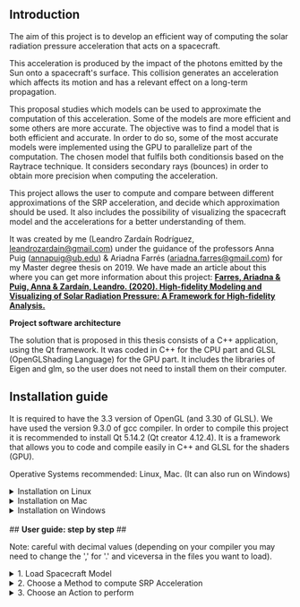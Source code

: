 ## <b>Introduction</b> ##

The  aim  of  this  project  is  to  develop  an  efficient  way  of  computing  the solar  radiation  pressure
acceleration  that  acts  on  a  spacecraft.

This acceleration is produced by the impact of the photons emitted by the Sun onto a spacecraft's surface.
This collision generates an acceleration which affects its motion and has a relevant effect on a long-term propagation.

This proposal studies which models can be used to approximate the computation of this acceleration.
Some of the models are more efficient and some others are more accurate.  The objective was to find a model that is
both efficient and accurate.  In order to do so, some of the most accurate models were implemented using the GPU to
parallelize part of the computation. The chosen model that fulfils both conditionsis based on the Raytrace technique.
It considers secondary rays (bounces) in order to obtain more precision when computing the acceleration.

This project  allows the  user  to  compute  and compare  between  different  approximations  of  the  SRP acceleration, 
and decide which approximation should be used.
It also includes the possibility  of  visualizing  the  spacecraft  model  and  the  accelerations  for  a  better
understanding of them.

It was created by me (Leandro Zardaín Rodríguez, leandrozardain@gmail.com) under the guidance of the professors Anna Puig (annapuig@ub.edu) & Ariadna Farrés (ariadna.farres@gmail.com) for my Master degree thesis on 2019. We have made an article about this where you can get more information about this project:
<a href="https://www.researchgate.net/publication/349295985_High-fidelity_Modeling_and_Visualizing_of_Solar_Radiation_Pressure_A_Framework_for_High-fidelity_Analysis"><b>Farres, Ariadna & Puig, Anna & Zardaín, Leandro. (2020). High-fidelity Modeling and Visualizing of Solar Radiation Pressure: A Framework for High-fidelity Analysis. </b> </a>

<b>Project software architecture</b>

The solution that is proposed in this thesis consists of a C++ application,  using the Qt framework.  It was coded in C++
for the CPU part and GLSL (OpenGLShading Language) for the GPU part.  It includes the libraries of Eigen and glm, so the
user does not need to install them on their computer.

## <b>Installation guide</b> ##

It is required to have the 3.3 version of OpenGL (and 3.30 of GLSL).
We have used the version 9.3.0 of gcc compiler.
In order to compile this project it is recommended to install Qt 5.14.2 (Qt creator 4.12.4). It is a framework that allows you
to code and compile easily in C++ and GLSL for the shaders (GPU).

Operative Systems recommended: Linux, Mac. (It can also run on Windows)

<details>
<summary>Installation on Linux</summary>
	
1. Install Qt:
<br/>

    * Qt installer can be downloaded from <a href="https://www.qt.io/download-qt-installer?utm_referrer=https%3A%2F%2Fwww.qt.io%2Fdownload-open-source%3Futm_referrer%3Dhttps%253A%252F%252Fwww.qt.io%252Fdownload">here</a>.

<br/>

    * Open a terminal where the file was downloaded and run: "chmod +x 'downloaded_file_name'". Then, run: "./'downloaded_file_name'". 

<br/>

    * Check the things in the Qt installer as here:

<br/>

<a href="https://postimg.cc/Z05jmMWx" target="_blank"><img src="https://i.postimg.cc/fWxPc4Zp/qt-steps.png" alt="qt-steps"/></a><br/><br/>
<br/>

    * Try to open QtCreator and load the project. 
	If QtCreator doesn't start, run: "sudo apt-get install --reinstall qtcreator".

<br/>
    	When opening the project for the fisrt time, you may be asked to choose a kit (the compiler for the project). In our case, we have used the GCC one: 
<a href="https://postimg.cc/JskPgHsw" target="_blank"><img src="https://i.postimg.cc/13W28pPz/qt-steps2.png" alt="qt-steps2"/></a><br/><br/>

<br/>
<br/>
2. Install OpenGL:

    * Run: "sudo apt-get install libgl-dev".
	
<br/><br/>
</details>

<details>
<summary>Installation on Mac</summary>

1. Install Qt

<br/>
    * Qt installer can be downloaded from <a href="https://www.qt.io/download-qt-installer?utm_referrer=https%3A%2F%2Fwww.qt.io%2Fdownload-open-source%3Futm_referrer%3Dhttps%253A%252F%252Fwww.qt.io%252Fdownload">here</a>.

<br/>
    * Check the things in the Qt installer as here:

<br/>
<a href="https://postimages.org/" target="_blank"><img src="https://i.postimg.cc/SNhw3SDm/qt-steps-mac.png" alt="qt-steps-mac"/></a><br/><br/>	
    <a href="https://postimg.cc/svtJpfwT" target="_blank"><img src="https://i.postimg.cc/jSjkYLNY/qt-steps-mac2.png" alt="qt-steps-mac2"/></a><br/><br/>	
<br/>
    Inside the Qt version choosen (for example, "Qt 5.14.2"), enable also the macOS toggle:<br/>
<a href="https://postimages.org/" target="_blank"><img src="https://i.postimg.cc/wMhnMZTK/qt-steps-mac3.png" alt="qt-steps-mac3"/></a><br/><br/>	
<br/>
    When opening the project for the fisrt time, you may be asked to choose a kit (the compiler for the project). For example, you can choose the clang one:
    <a href='https://postimages.org/' target='_blank'><img src='https://i.postimg.cc/tggTP0fH/qt-step-3-5.png' border='0' alt='qt-step-3-5'/></a>

<br/>
    On Qt, in case you have a problem compiling the project with qmake:
	1. Select the tab 'Projects' in the left side tabs. It will take you to the 'Build Settings' page.
    <a href="https://postimages.org/" target="_blank"><img src="https://i.postimg.cc/pLV3Vsw7/qt-steps-mac4.png" alt="qt-steps-mac4"/></a><br/><br/>	
<br/>
	2. Add "INCLUDEPATH+=/opt/X11/include" in the qmake options:

<a href="https://postimages.org/" target="_blank"><img src="https://i.postimg.cc/vTRpQbyL/qt-steps-mac5.png" alt="qt-steps-mac5"/></a><br/><br/>
<br/>
<br/>
2. Install OpenGL:

    * Install last version of Xcode and XQuartz from the Mac AppStore.

<br/>
</details>

<details>
<summary>Installation on Windows</summary>

1. Install Visual Studio (this is needed for the C++ compiler):
    * You need to choose which version of Visual Studio you want, we recommend the 2022 Community version.
<br/>
<a href="https://postimages.org/" target="_blank"><img src="https://i.postimg.cc/Xvphdp7k/visual-studio-1.png" alt="visual-studio-1"/></a><br/><br/>
<br/>
    * Check the next things when installing Visual Studio:
	
<br/>
<a href="https://postimg.cc/8sX4zmWQ" target="_blank"><img src="https://i.postimg.cc/rFMPghwm/visual-studio-2.png" alt="visual-studio-2"/></a><br/><br/>
<a href="https://postimg.cc/BLqpXhMs" target="_blank"><img src="https://i.postimg.cc/zBhc26hL/visual-studio-3.png" alt="visual-studio-3"/></a><br/><br/>
    <a href="https://postimages.org/" target="_blank"><img src="https://i.postimg.cc/BbGwrp5m/visual-studio-4.png" alt="visual-studio-4"/></a><br/><br/>
<a href="https://postimages.org/" target="_blank"><img src="https://i.postimg.cc/D0dYnGBn/visual-studio-5.png" alt="visual-studio-5"/></a><br/><br/>	
<br/>
<br/>
2. Install Qt

    * Qt installer can be downloaded from <a href="https://www.qt.io/download-qt-installer?utm_referrer=https%3A%2F%2Fwww.qt.io%2Fdownload-open-source%3Futm_referrer%3Dhttps%253A%252F%252Fwww.qt.io%252Fdownload">here</a>.

<br/>
    * Check the things in the Qt installer as here:

<br/>
<a href="https://postimg.cc/hfJrzQbJ" target="_blank"><img src="https://i.postimg.cc/qMwZF8NG/qt-steps-windows.png" alt="qt-steps-windows"/></a><br/><br/>
	
<br/>
    * Try to open QtCreator and load the project. When opening the project for the fisrt time, you may be asked to choose a kit (the compiler for the project).
    In our case, we have used the MSCV one:
<a href="https://postimg.cc/tY7r3My4" target="_blank"><img src="https://i.postimg.cc/RVLjzkDK/qt-steps-windows2.png" alt="qt-steps-windows2"/></a><br/><br/>
<br/>
<br/>
3. Regarding OpenGL:
    * The library of OpenGL if already in the project. However, if it requires you the file "glext.dll" or the program crashes when running the project on Qt, this dll can be found in the RayTracingSRP folder. Put this dll file in the folder where there are the compiled objects of this project.

<br/>
<br/>
</details>

<br/>
## <b>User guide: step by step</b> ##

Note: careful with decimal values (depending on your compiler you may need to change the ',' for '.' and viceversa in the files you want to load).

<details>
<summary>1. Load Spacecraft Model</summary>

<a href="https://postimages.org/" target="_blank"><img src="https://i.postimg.cc/3rpst4jL/Load-Object-2.png" alt="Load-Object-2"/></a><br/><br/>
<br/>
You need to load the spacecraft model (OBJ file) which is based on CAD model: it contains the list of vertices, faces 
and normals (optional). Also, you need a MTL file where is described the reflectivy properties of the surface of
the spacecraft. In addition, you can set its weight. In the resources/model directory there are examples of this files.
<br/>
<br/>
</details>

<details>
<summary>2. Choose a Method to compute SRP Acceleration</summary>

<a href="https://postimages.org/" target="_blank"><img src="https://i.postimg.cc/TPFs9fKM/Select-Method-2.png" alt="Select-Method-2"/></a><br/><br/>
<br/>
<br/>
You need to choose a method (the model you want to use to approximate the SRP force):

<br/>
<br/>
*Cannonball (CPU): considers the shape of the spacecraft to be a sphere. Ypu can set the area of the sphere (A) and the reflectivity
    property (Cr).

<br/>
<br/>
*NPlate (CPU): considers the shape of the spacecraft to be represented as a set of flat plates (you need to load a file that contains
    the number of plates, and then, for each plate, a new line with the area, specular reflectivity property, diffuse reflectivity
    property, and normal of the plate; you can see an example in the resources/model directory).

<br/>
<br/>
*RayTrace (CPU): for each cell of a grid defined by the number of cells (Nx x Ny) a ray is casted against the triangular mesh of the
    spacecraft. Then, it is computed the SRP force on the intersected triangle. The user can set the grid and secondary and diffuse
    rays.

<br/>
<br/>
*RayTrace (GPU): Similar to the CPU version, in this case the computation is done in the GPU. The user can set the secondary and diffuse rays.
    (Nx = Ny = 512 by default).

<br/>
<br/>
</details>

<details>
<summary>3. Choose an Action to perform</summary>

<a href="https://postimages.org/" target="_blank"><img src="https://i.postimg.cc/fLSGnkGR/Choose-Action-2.png" alt="Choose-Action-2"/></a><br/><br/>
<br/>
You need to choose what action you want to do:
	
<br/>
<br/>
* Visualize spacecraft: when the user press the start button in the Visualize Spacecraft tab, it will show a 3D viewer of the spacecraft with
    its 3 axes and the sunlight direction. Then, the user can set the initial rotation of the spacecraft by interacting with
    the three sliders. Each one of them corresponds to one of the local axes of the spacecraft. 

<br/>
<br/>
    For example, in the first slider, it appears "X" in red and this indicates that the red line in the 3D viewer correspond to the x axis. 	
    The user can also rotate the scene by pressing the right button of the mouse. It will not affect the computation of the SRP
    accelerations because it is modifying the orientation and position of the observer (camera) and nor the model neither the sunlight
    direction. And having pressed the left button, the user can zoom in and zoom out.
<br/>
<br/>

    Also, it allows the user to compute and visualize particular accelerations by rotating the spacecraft after having pressed the â€™Startâ€™
    button and consequently, interacted with the sliders.

<br/>
<br/>
    These accelerations that will appear in the 3D scene would have a different colour depending on their magnitudes. It was chosen to use
    the heat map colours to represent in blue the forces with lower magnitudes and in red the ones with higher magnitudes. Also, in this
    window it indicates which is the lowest and the highest magnitude among the accelerations that were computed.
<br/>
<br/>

* Visualize Graphics: it computes the SRP acceleration considering a set of pairs of azimuth and elevation angles. The user can select the
    azimuth and the elevation steps (they indicate how many points are used to discretize sample points from a sphere).

<br/>
<br/>
    if a GPU-based method was selected, another option would be added to this tab and it allows the user to visualize the results obtained
    from SRP accelerations while the computation of the global accelerations is being done.

<br/>
<br/>
    If the user pressed the "Start" button, these accelerations would be represented in a window with four 3D viewers showing each one of the
    components of the acceleration (x, y and z) and also its magnitude (see Fig. 17 and 18). In addition, the user can download the result
    as a txt file.

<br/>
<br/>
* Compare Graphics: this option allows the user to compare the result of two graphics that were previously generated. It is important to have this
tool of comparison because it lets the user to compute the difference between two already computed graphics. Also, it shows the mean
square error (MSE) and the maximum difference between the points on the charts.
<br/>
</details>

